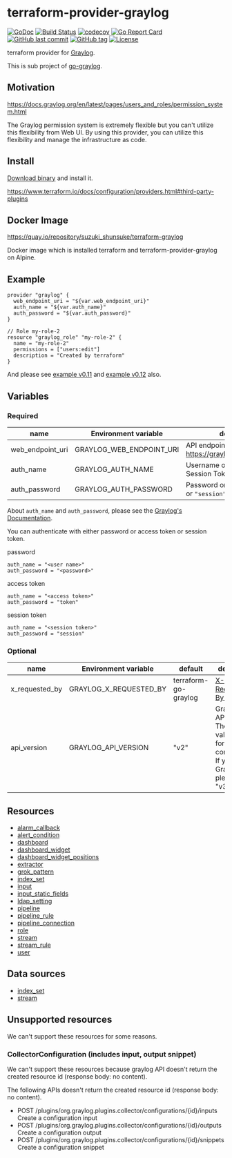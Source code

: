 # terraform-provider-graylog

[![GoDoc](http://img.shields.io/badge/go-documentation-blue.svg?style=flat-square)](http://godoc.org/github.com/suzuki-shunsuke/go-graylog/terraform)
[![Build Status](https://cloud.drone.io/api/badges/suzuki-shunsuke/go-graylog/status.svg)](https://cloud.drone.io/suzuki-shunsuke/go-graylog)
[![codecov](https://codecov.io/gh/suzuki-shunsuke/go-graylog/branch/master/graph/badge.svg)](https://codecov.io/gh/suzuki-shunsuke/go-graylog)
[![Go Report Card](https://goreportcard.com/badge/github.com/suzuki-shunsuke/go-graylog)](https://goreportcard.com/report/github.com/suzuki-shunsuke/go-graylog)
[![GitHub last commit](https://img.shields.io/github/last-commit/suzuki-shunsuke/go-graylog.svg)](https://github.com/suzuki-shunsuke/go-graylog)
[![GitHub tag](https://img.shields.io/github/tag/suzuki-shunsuke/go-graylog.svg)](https://github.com/suzuki-shunsuke/go-graylog/releases)
[![License](http://img.shields.io/badge/license-mit-blue.svg?style=flat-square)](https://raw.githubusercontent.com/suzuki-shunsuke/go-graylog/master/LICENSE)

terraform provider for [Graylog](https://www.graylog.org/).

This is sub project of [go-graylog](https://github.com/suzuki-shunsuke/go-graylog).

## Motivation

https://docs.graylog.org/en/latest/pages/users_and_roles/permission_system.html

The Graylog permission system is extremely flexible but you can't utilize this flexibility from Web UI.
By using this provider, you can utilize this flexibility and manage the infrastructure as code.

## Install

[Download binary](https://github.com/suzuki-shunsuke/go-graylog/releases) and install it.

https://www.terraform.io/docs/configuration/providers.html#third-party-plugins

## Docker Image

https://quay.io/repository/suzuki_shunsuke/terraform-graylog

Docker image which is installed terraform and terraform-provider-graylog on Alpine.

## Example

```hcl
provider "graylog" {
  web_endpoint_uri = "${var.web_endpoint_uri}"
  auth_name = "${var.auth_name}"
  auth_password = "${var.auth_password}"
}

// Role my-role-2
resource "graylog_role" "my-role-2" {
  name = "my-role-2"
  permissions = ["users:edit"]
  description = "Created by terraform"
}
```

And please see [example v0.11](example/v0.11) and [example v0.12](example/v0.12) also.

## Variables

### Required

name | Environment variable | description
--- | --- | ---
web_endpoint_uri | GRAYLOG_WEB_ENDPOINT_URI | API endpoint, for example https://graylog.example.com/api
auth_name | GRAYLOG_AUTH_NAME | Username or API token or Session Token
auth_password | GRAYLOG_AUTH_PASSWORD | Password or the literal `"token"` or `"session"`

About `auth_name` and `auth_password`, please see the [Graylog's Documentation](https://docs.graylog.org/en/latest/pages/configuration/rest_api.html).

You can authenticate with either password or access token or session token.

password

```
auth_name = "<user name>"
auth_password = "<password>"
```

access token

```
auth_name = "<access token>"
auth_password = "token"
```

session token

```
auth_name = "<session token>"
auth_password = "session"
```

### Optional

name | Environment variable | default | description
--- | --- | --- | ---
x_requested_by | GRAYLOG_X_REQUESTED_BY | terraform-go-graylog | [X-Requested-By Header](https://github.com/Graylog2/graylog2-server/blob/370dd700bc8ada5448bf66459dec9a85fcd22d58/UPGRADING.rst#protecting-against-csrf-http-header-required)
api_version | GRAYLOG_API_VERSION | "v2" | Graylog's API version. The default value is "v2" for compatibility. If you use Graylog v3, please set "v3".

## Resources

* [alarm_callback](docs/alarm_callback.md)
* [alert_condition](docs/alert_condition.md)
* [dashboard](docs/dashboard.md)
* [dashboard_widget](docs/dashboard_widget.md)
* [dashboard_widget_positions](docs/dashboard_widget_positions.md)
* [extractor](docs/extractor.md)
* [grok_pattern](docs/grok_pattern.md)
* [index_set](docs/index_set.md)
* [input](docs/input.md)
* [input_static_fields](docs/input_static_fields.md)
* [ldap_setting](docs/ldap_setting.md)
* [pipeline](docs/pipeline.md)
* [pipeline_rule](docs/pipeline_rule.md)
* [pipeline_connection](docs/pipeline_connection.md)
* [role](docs/role.md)
* [stream](docs/stream.md)
* [stream_rule](docs/stream_rule.md)
* [user](docs/user.md)

## Data sources

* [index_set](docs/data_source_index_set.md)
* [stream](docs/data_source_stream.md)

## Unsupported resources

We can't support these resources for some reasons.

### CollectorConfiguration (includes input, output snippet)

We can't support these resources because graylog API doesn't return the created resource id (response body: no content).

The following APIs doesn't return the created resource id (response body: no content).

* POST /plugins/org.graylog.plugins.collector/configurations/{id}/inputs Create a configuration input
* POST /plugins/org.graylog.plugins.collector/configurations/{id}/outputs Create a configuration output
* POST /plugins/org.graylog.plugins.collector/configurations/{id}/snippets Create a configuration snippet
